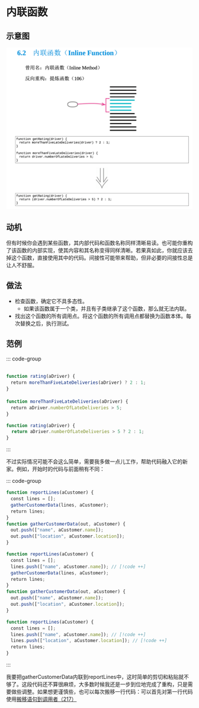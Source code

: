 # 内联函数

## 示意图

![LOGO](/public/image/refactoring/InlineFunction.png)


## 动机

但有时候你会遇到某些函数，其内部代码和函数名称同样清晰易读。也可能你重构了该函数的内部实现，使其内容和其名称变得同样清晰。<sapn class="marker-text">若果真如此，你就应该去掉这个函数，直接使用其中的代码。间接性可能带来帮助，但非必要的间接性总是让人不舒服。</sapn>


## 做法

- 检查函数，确定它不具多态性。
   - 如果该函数属于一个类，并且有子类继承了这个函数，那么就无法内联。
- 找出这个函数的所有调用点。将这个函数的所有调用点都替换为函数本体。每次替换之后，执行测试。


## 范例

::: code-group

```js [源函数]

function rating(aDriver) {
　return moreThanFiveLateDeliveries(aDriver) ? 2 : 1;
}

function moreThanFiveLateDeliveries(aDriver) { 
　return aDriver.numberOfLateDeliveries > 5;
}

```


```js [重构后]
function rating(aDriver) {
  return aDriver.numberOfLateDeliveries > 5 ? 2 : 1;
}
```
:::


不过实际情况可能不会这么简单，需要我多做一点儿工作，帮助代码融入它的新家。例如，开始时的代码与前面稍有不同：


::: code-group

```js [源函数]
function reportLines(aCustomer) {
　const lines = [];
　gatherCustomerData(lines, aCustomer);
　return lines;
}
function gatherCustomerData(out, aCustomer) {
　out.push(["name", aCustomer.name]);
　out.push(["location", aCustomer.location]);
}

```

```js [第一步]
function reportLines(aCustomer) {
　const lines = [];
　lines.push(["name", aCustomer.name]); // [!code ++]
　gatherCustomerData(lines, aCustomer); 
　return lines;
}
function gatherCustomerData(out, aCustomer) {
　out.push(["name", aCustomer.name]); 
　out.push(["location", aCustomer.location]);
}
```

```js [第二步]
function reportLines(aCustomer) {
　const lines = [];
　lines.push(["name", aCustomer.name]); // [!code ++]
　lines.push(["location", aCustomer.location]); // [!code ++]
　return lines;
}
```

:::

我要把gatherCustomerData内联到reportLines中，这时简单的剪切和粘贴就不够了。这段代码还不算很麻烦，大多数时候我还是一步到位地完成了重构，只是需要做些调整。如果想更谨慎些，也可以每次搬移一行代码：可以首先对第一行代码使用[搬移语句到调用者（217）](../目录.md#搬移语句到调用者-217)

